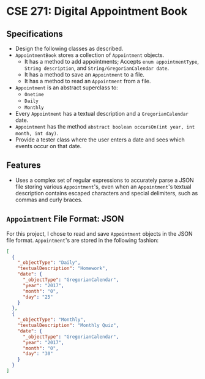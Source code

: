 # CSE 271: Digital Appointment Book

## Specifications

- Design the following classes as described.
- `AppointmentBook` stores a collection of `Appointment` objects.
  - It has a method to add appointments; Accepts `enum appointmentType`, `String description`, and `String/GregorianCalendar date`.
  - It has a method to save an `Appointment` to a file.
  - It has a method to read an `Appointment` from a file.
- `Appointment` is an abstract superclass to:
  - `Onetime`
  - `Daily`
  - `Monthly`
- Every `Appointment` has a textual description and a `GregorianCalendar` date.
- `Appointment` has the method `abstract boolean occursOn(int year, int month, int day)`.
- Provide a tester class where the user enters a date and sees which events occur on that date.

## Features

- Uses a complex set of regular expressions to accurately parse a JSON file storing various `Appointment`'s, even when an `Appointment`'s textual description contains escaped characters and special delimiters, such as commas and curly braces.

## `Appointment` File Format: JSON

For this project, I chose to read and save `Appointment` objects in the JSON file format.  `Appointment`'s are stored in the following fashion:

```JSON
[
  {
    "_objectType": "Daily",
    "textualDescription": "Homework",
    "date": {
      "_objectType": "GregorianCalendar",
      "year": "2017",
      "month": "0",
      "day": "25"
    }
  },
  {
    "_objectType": "Monthly",
    "textualDescription": "Monthly Quiz",
    "date": {
      "_objectType": "GregorianCalendar",
      "year": "2017",
      "month": "0",
      "day": "30"
    }
  }
]
```
